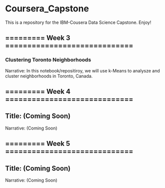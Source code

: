 # Coursera_Capstone
This is a repository for the IBM-Cousera Data Science Capstone.
Enjoy!

## ========= Week 3 =============================
### Clustering Toronto Neighborhoods

Narrative: In this notebook/repositiroy, we will use k-Means to analysze and cluster neighborhoods in Toronto, Canada.

## ========= Week 4 =============================
## Title: (Coming Soon)
Narrative: (Coming Soon)

## ========= Week 5 =============================
## Title: (Coming Soon)
Narrative: (Coming Soon)
